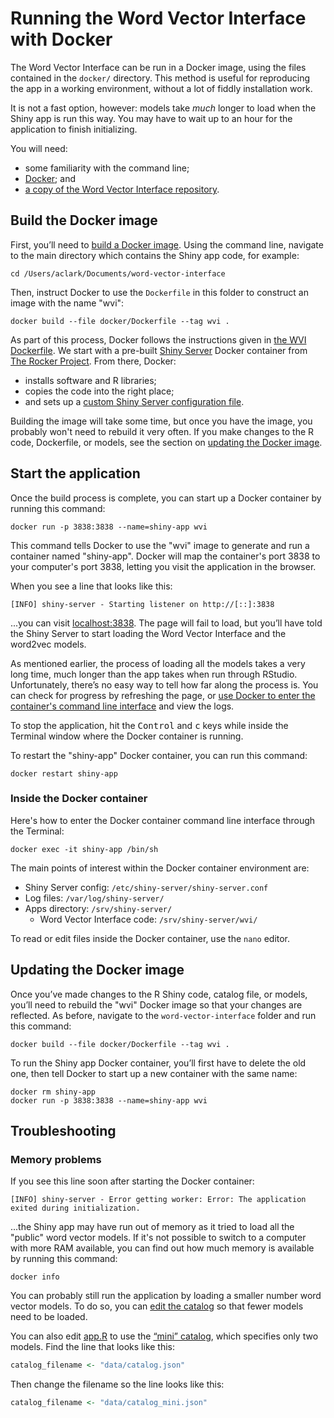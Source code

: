 # Running the Word Vector Interface with Docker

The Word Vector Interface can be run in a Docker image, using the files contained in the `docker/` directory. This method is useful for reproducing the app in a working environment, without a lot of fiddly installation work.

It is not a fast option, however: models take *much* longer to load when the Shiny app is run this way. You may have to wait up to an hour for the application to finish initializing.

You will need:

* some familiarity with the command line;
* [Docker](https://docs.docker.com/get-docker/); and
* [a copy of the Word Vector Interface repository](https://github.com/NEU-DSG/word-vector-interface/releases).


## Build the Docker image

First, you’ll need to [build a Docker image](https://docs.docker.com/engine/reference/builder/). Using the command line, navigate to the main directory which contains the Shiny app code, for example:

```shell
cd /Users/aclark/Documents/word-vector-interface
```

Then, instruct Docker to use the `Dockerfile` in this folder to construct an image with the name "wvi":

```shell
docker build --file docker/Dockerfile --tag wvi .
```

As part of this process, Docker follows the instructions given in [the WVI Dockerfile](./Dockerfile). We start with a pre-built [Shiny Server](https://www.rstudio.com/products/shiny/shiny-server/) Docker container from [The Rocker Project](https://rocker-project.org/). From there, Docker:

* installs software and R libraries;
* copies the code into the right place;
* and sets up a [custom Shiny Server configuration file](./shiny-server.conf).

Building the image will take some time, but once you have the image, you probably won't need to rebuild it very often. If you make changes to the R code, Dockerfile, or models, see the section on [updating the Docker image](#updating-the-docker-image).


## Start the application

Once the build process is complete, you can start up a Docker container by running this command:

```shell
docker run -p 3838:3838 --name=shiny-app wvi
```

This command tells Docker to use the "wvi" image to generate and run a container named "shiny-app". Docker will map the container's port 3838 to your computer's port 3838, letting you visit the application in the browser.

When you see a line that looks like this: 

```
[INFO] shiny-server - Starting listener on http://[::]:3838
```

...you can visit [localhost:3838](http://localhost:3838). The page will fail to load, but you’ll have told the Shiny Server to start loading the Word Vector Interface and the word2vec models.

As mentioned earlier, the process of loading all the models takes a very long time, much longer than the app takes when run through RStudio. Unfortunately, there’s no easy way to tell how far along the process is. You can check for progress by refreshing the page, or [use Docker to enter the container's command line interface](https://docs.docker.com/desktop/use-desktop/container/#integrated-terminal) and view the logs.

To stop the application, hit the <kbd>Control</kbd> and <kbd>c</kbd> keys while inside the Terminal window where the Docker container is running.

To restart the "shiny-app" Docker container, you can run this command:

```shell
docker restart shiny-app
```


### Inside the Docker container

Here's how to enter the Docker container command line interface through the Terminal:

```shell
docker exec -it shiny-app /bin/sh
```

The main points of interest within the Docker container environment are:

* Shiny Server config: `/etc/shiny-server/shiny-server.conf`
* Log files: `/var/log/shiny-server/`
* Apps directory: `/srv/shiny-server/`
  * Word Vector Interface code: `/srv/shiny-server/wvi/`

To read or edit files inside the Docker container, use the `nano` editor.


## Updating the Docker image

Once you’ve made changes to the R Shiny code, catalog file, or models, you’ll need to rebuild the "wvi" Docker image so that your changes are reflected. As before, navigate to the `word-vector-interface` folder and run this command:

```shell
docker build --file docker/Dockerfile --tag wvi .
```

To run the Shiny app Docker container, you’ll first have to delete the old one, then tell Docker to start up a new container with the same name:

```shell
docker rm shiny-app
docker run -p 3838:3838 --name=shiny-app wvi
```


## Troubleshooting

### Memory problems

If you see this line soon after starting the Docker container:

```
[INFO] shiny-server - Error getting worker: Error: The application exited during initialization.
```

...the Shiny app may have run out of memory as it tried to load all the "public" word vector models. If it's not possible to switch to a computer with more RAM available, you can find out how much memory is available by running this command:

```shell
docker info
```

You can probably still run the application by loading a smaller number word vector models. To do so, you can [edit the catalog](../components.md#word-embedding-models) so that fewer models need to be loaded.

You can also edit [app.R](../app.R) to use the [“mini” catalog](../data/catalog_mini.json), which specifies only two models. Find the line that looks like this:

```R
catalog_filename <- "data/catalog.json"
```

Then change the filename so the line looks like this:

```R
catalog_filename <- "data/catalog_mini.json"
```

